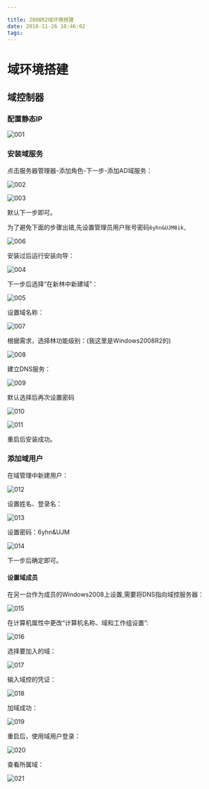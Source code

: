 ```yaml
---

title: 2008R2域环境搭建
date: 2018-11-26 10:46:02
tags:
---
```


# 域环境搭建

## 域控制器

### 配置静态IP

![001]( /img/Domain/001.png)

### 安装域服务

点击服务器管理器-添加角色-下一步-添加AD域服务：

![002]( /img/Domain/002.png)

![003]( /img/Domain/003.png)

默认下一步即可。

为了避免下面的步骤出错,先设置管理员用户账号密码`6yhn&UJM8ik,`

![006]( /img/Domain/006.png)

安装过后运行安装向导：

![004]( /img/Domain/004.png)

下一步后选择“在新林中新建域”：

![005]( /img/Domain/005.png)

设置域名称：



![007]( /img/Domain/007.png)

根据需求，选择林功能级别：(我这里是Windows2008R2的)

![008]( /img/Domain/008.png)

建立DNS服务：



![009]( /img/Domain/009.png)

默认选择后再次设置密码



![010]( /img/Domain/010.png)

![011]( /img/Domain/011.png)

重启后安装成功。

### 添加域用户

在域管理中新建用户：

![012]( /img/Domain/012.png)

设置姓名、登录名：

![013]( /img/Domain/013.png)

设置密码：6yhn&UJM

![014]( /img/Domain/014.png)

下一步后确定即可。

#### 设置域成员

在另一台作为成员的Windows2008上设置,需要将DNS指向域控服务器：

![015]( /img/Domain/015.png)



在计算机属性中更改“计算机名称、域和工作组设置”:

![016]( /img/Domain/016.png)

选择要加入的域：

![017]( /img/Domain/017.png)

输入域控的凭证：

![018]( /img/Domain/018.png)

加域成功：

![019]( /img/Domain/019.png)

重启后，使用域用户登录：

![020]( /img/Domain/020.png)

查看所属域：

![021]( /img/Domain/021.png)